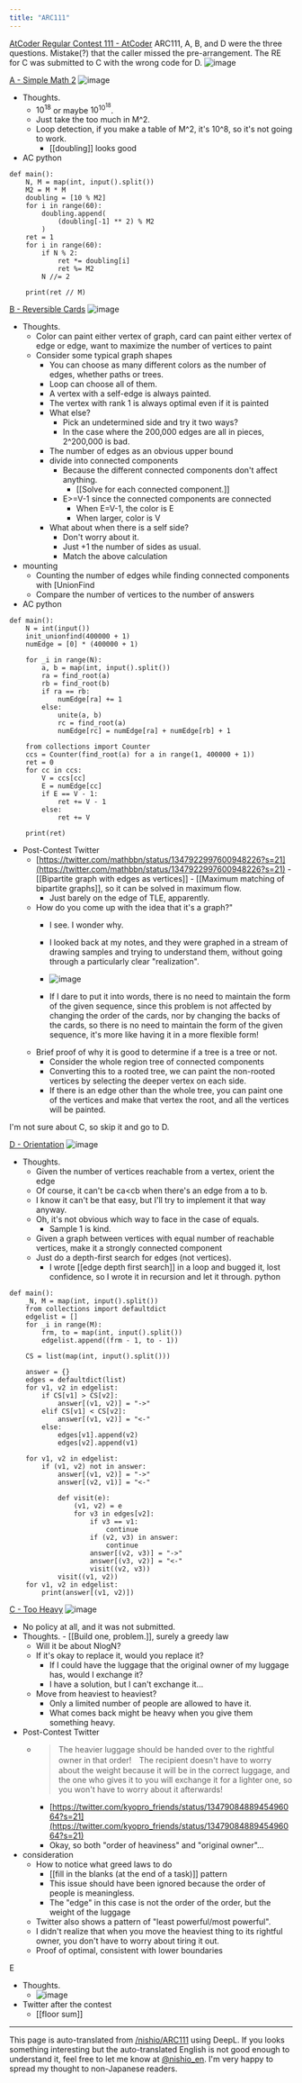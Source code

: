 ```yaml
---
title: "ARC111"
---
```


[AtCoder Regular Contest 111 - AtCoder](https://atcoder.jp/contests/arc111)
ARC111, A, B, and D were the three questions. Mistake(?) that the caller missed the pre-arrangement.
The RE for C was submitted to C with the wrong code for D.
![image](https://gyazo.com/c806e1bd22db961b5487a6bb0b885268/thumb/1000)

[A - Simple Math 2](https://atcoder.jp/contests/arc111/tasks/arc111_a)
![image](https://gyazo.com/8e62ccc2503c21825f8e911cd021e199/thumb/1000)
- Thoughts.
    - $10^{18}$ or maybe $10^{10^{18}}$.
    - Just take the too much in M^2.
    - Loop detection, if you make a table of M^2, it's 10^8, so it's not going to work.
        - [[doubling]] looks good
- AC
python

```
def main():
    N, M = map(int, input().split())
    M2 = M * M
    doubling = [10 % M2]
    for i in range(60):
        doubling.append(
            (doubling[-1] ** 2) % M2
        )
    ret = 1
    for i in range(60):
        if N % 2:
            ret *= doubling[i]
            ret %= M2
        N //= 2

    print(ret // M)
```


[B - Reversible Cards](https://atcoder.jp/contests/arc111/tasks/arc111_b)
![image](https://gyazo.com/0054886e607d84a63a9f6c1e35ea53ce/thumb/1000)
- Thoughts.
    - Color can paint either vertex of graph, card can paint either vertex of edge or edge, want to maximize the number of vertices to paint
    - Consider some typical graph shapes
        - You can choose as many different colors as the number of edges, whether paths or trees.
        - Loop can choose all of them.
        - A vertex with a self-edge is always painted.
        - The vertex with rank 1 is always optimal even if it is painted
        - What else?
            - Pick an undetermined side and try it two ways?
            - In the case where the 200,000 edges are all in pieces, 2^200,000 is bad.
        - The number of edges as an obvious upper bound
        - divide into connected components
            - Because the different connected components don't affect anything.
                - [[Solve for each connected component.]]
            - E>=V-1 since the connected components are connected
                - When E=V-1, the color is E
                - When larger, color is V
        - What about when there is a self side?
            - Don't worry about it.
            - Just +1 the number of sides as usual.
            - Match the above calculation
- mounting
    - Counting the number of edges while finding connected components with [UnionFind
    - Compare the number of vertices to the number of answers
- AC
python

```
def main():
    N = int(input())
    init_unionfind(400000 + 1)
    numEdge = [0] * (400000 + 1)

    for _i in range(N):
        a, b = map(int, input().split())
        ra = find_root(a)
        rb = find_root(b)
        if ra == rb:
            numEdge[ra] += 1
        else:
            unite(a, b)
            rc = find_root(a)
            numEdge[rc] = numEdge[ra] + numEdge[rb] + 1

    from collections import Counter
    ccs = Counter(find_root(a) for a in range(1, 400000 + 1))
    ret = 0
    for cc in ccs:
        V = ccs[cc]
        E = numEdge[cc]
        if E == V - 1:
            ret += V - 1
        else:
            ret += V

    print(ret)
```

- Post-Contest Twitter
    - [https://twitter.com/mathbbn/status/1347922997600948226?s=21](https://twitter.com/mathbbn/status/1347922997600948226?s=21)
            - [[Bipartite graph with edges as vertices]]
            - [[Maximum matching of bipartite graphs]], so it can be solved in maximum flow.
        - Just barely on the edge of TLE, apparently.
    - How do you come up with the idea that it's a graph?"
        - I see. I wonder why.
        - I looked back at my notes, and they were graphed in a stream of drawing samples and trying to understand them, without going through a particularly clear "realization".
        - ![image](https://gyazo.com/3430ad1cdf4888f904042d9966fc36a2/thumb/1000)

        - If I dare to put it into words, there is no need to maintain the form of the given sequence, since this problem is not affected by changing the order of the cards, nor by changing the backs of the cards, so there is no need to maintain the form of the given sequence, it's more like having it in a more flexible form!
    - Brief proof of why it is good to determine if a tree is a tree or not.
        - Consider the whole region tree of connected components
        - Converting this to a rooted tree, we can paint the non-rooted vertices by selecting the deeper vertex on each side.
        - If there is an edge other than the whole tree, you can paint one of the vertices and make that vertex the root, and all the vertices will be painted.

I'm not sure about C, so skip it and go to D.

[D - Orientation](https://atcoder.jp/contests/arc111/tasks/arc111_d)
![image](https://gyazo.com/077328c4ec18b1260a4a7ecc2347abc2/thumb/1000)
- Thoughts.
    - Given the number of vertices reachable from a vertex, orient the edge
    - Of course, it can't be ca<cb when there's an edge from a to b.
    - I know it can't be that easy, but I'll try to implement it that way anyway.
    - Oh, it's not obvious which way to face in the case of equals.
        - Sample 1 is kind.
    - Given a graph between vertices with equal number of reachable vertices, make it a strongly connected component
    - Just do a depth-first search for edges (not vertices).
        - I wrote [[edge depth first search]] in a loop and bugged it, lost confidence, so I wrote it in recursion and let it through.
python

```
def main():
    _N, M = map(int, input().split())
    from collections import defaultdict
    edgelist = []
    for _i in range(M):
        frm, to = map(int, input().split())
        edgelist.append((frm - 1, to - 1))

    CS = list(map(int, input().split()))

    answer = {}
    edges = defaultdict(list)
    for v1, v2 in edgelist:
        if CS[v1] > CS[v2]:
            answer[(v1, v2)] = "->"
        elif CS[v1] < CS[v2]:
            answer[(v1, v2)] = "<-"
        else:
            edges[v1].append(v2)
            edges[v2].append(v1)

    for v1, v2 in edgelist:
        if (v1, v2) not in answer:
            answer[(v1, v2)] = "->"
            answer[(v2, v1)] = "<-"

            def visit(e):
                (v1, v2) = e
                for v3 in edges[v2]:
                    if v3 == v1:
                        continue
                    if (v2, v3) in answer:
                        continue
                    answer[(v2, v3)] = "->"
                    answer[(v3, v2)] = "<-"
                    visit((v2, v3))
            visit((v1, v2))
    for v1, v2 in edgelist:
        print(answer[(v1, v2)])
```


[C - Too Heavy](https://atcoder.jp/contests/arc111/tasks/arc111_c)
![image](https://gyazo.com/234ff93b5a7a9fc5540fb638e59fc11c/thumb/1000)

- No policy at all, and it was not submitted.
- Thoughts.
        - [[Build one, problem.]], surely a greedy law
    - Will it be about NlogN?
    - If it's okay to replace it, would you replace it?
        - If I could have the luggage that the original owner of my luggage has, would I exchange it?
        - I have a solution, but I can't exchange it...
    - Move from heaviest to heaviest?
        - Only a limited number of people are allowed to have it.
        - What comes back might be heavy when you give them something heavy.
- Post-Contest Twitter
    - > The heavier luggage should be handed over to the rightful owner in that order!　The recipient doesn't have to worry about the weight because it will be in the correct luggage, and the one who gives it to you will exchange it for a lighter one, so you won't have to worry about it afterwards!
        - [https://twitter.com/kyopro_friends/status/1347908488945496064?s=21](https://twitter.com/kyopro_friends/status/1347908488945496064?s=21)
        - Okay, so both "order of heaviness" and "original owner"...
- consideration
    - How to notice what greed laws to do
        - [[fill in the blanks (at the end of a task)]] pattern
        - This issue should have been ignored because the order of people is meaningless.
        - The "edge" in this case is not the order of the order, but the weight of the luggage
    - Twitter also shows a pattern of "least powerful/most powerful".
    - I didn't realize that when you move the heaviest thing to its rightful owner, you don't have to worry about tiring it out.
    - Proof of optimal, consistent with lower boundaries

E
- Thoughts.
    - ![image](https://gyazo.com/4f6d08eaac17b40c5ef930413c494468/thumb/1000)
- Twitter after the contest
    - [[floor sum]]

---
This page is auto-translated from [/nishio/ARC111](https://scrapbox.io/nishio/ARC111) using DeepL. If you looks something interesting but the auto-translated English is not good enough to understand it, feel free to let me know at [@nishio_en](https://twitter.com/nishio_en). I'm very happy to spread my thought to non-Japanese readers.